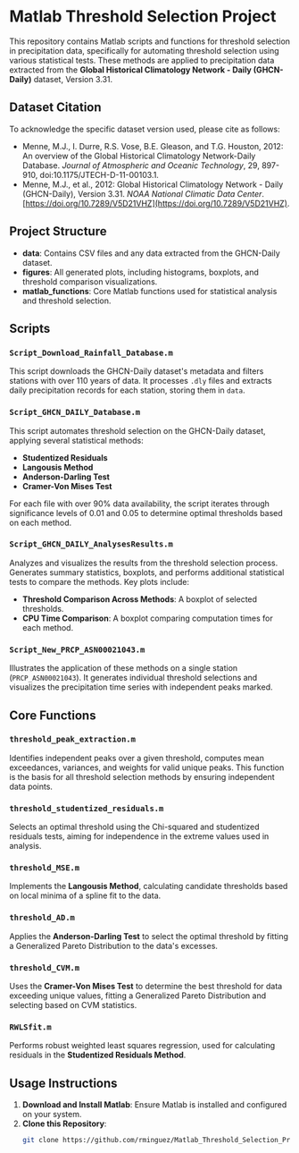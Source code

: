 # Matlab Threshold Selection Project

This repository contains Matlab scripts and functions for threshold selection in precipitation data, specifically for automating threshold selection using various statistical tests. These methods are applied to precipitation data extracted from the **Global Historical Climatology Network - Daily (GHCN-Daily)** dataset, Version 3.31.

## Dataset Citation
To acknowledge the specific dataset version used, please cite as follows:
- Menne, M.J., I. Durre, R.S. Vose, B.E. Gleason, and T.G. Houston, 2012: An overview of the Global Historical Climatology Network-Daily Database. *Journal of Atmospheric and Oceanic Technology*, 29, 897-910, doi:10.1175/JTECH-D-11-00103.1.
- Menne, M.J., et al., 2012: Global Historical Climatology Network - Daily (GHCN-Daily), Version 3.31. *NOAA National Climatic Data Center*. [https://doi.org/10.7289/V5D21VHZ](https://doi.org/10.7289/V5D21VHZ).

## Project Structure
- **data**: Contains CSV files and any data extracted from the GHCN-Daily dataset.
- **figures**: All generated plots, including histograms, boxplots, and threshold comparison visualizations.
- **matlab_functions**: Core Matlab functions used for statistical analysis and threshold selection.

## Scripts

### `Script_Download_Rainfall_Database.m`
This script downloads the GHCN-Daily dataset's metadata and filters stations with over 110 years of data. It processes `.dly` files and extracts daily precipitation records for each station, storing them in `data`.

### `Script_GHCN_DAILY_Database.m`
This script automates threshold selection on the GHCN-Daily dataset, applying several statistical methods:
- **Studentized Residuals**
- **Langousis Method**
- **Anderson-Darling Test**
- **Cramer-Von Mises Test**

For each file with over 90% data availability, the script iterates through significance levels of 0.01 and 0.05 to determine optimal thresholds based on each method.

### `Script_GHCN_DAILY_AnalysesResults.m`
Analyzes and visualizes the results from the threshold selection process. Generates summary statistics, boxplots, and performs additional statistical tests to compare the methods. Key plots include:
- **Threshold Comparison Across Methods**: A boxplot of selected thresholds.
- **CPU Time Comparison**: A boxplot comparing computation times for each method.

### `Script_New_PRCP_ASN00021043.m`
Illustrates the application of these methods on a single station (`PRCP_ASN00021043`). It generates individual threshold selections and visualizes the precipitation time series with independent peaks marked.

## Core Functions

### `threshold_peak_extraction.m`
Identifies independent peaks over a given threshold, computes mean exceedances, variances, and weights for valid unique peaks. This function is the basis for all threshold selection methods by ensuring independent data points.

### `threshold_studentized_residuals.m`
Selects an optimal threshold using the Chi-squared and studentized residuals tests, aiming for independence in the extreme values used in analysis.

### `threshold_MSE.m`
Implements the **Langousis Method**, calculating candidate thresholds based on local minima of a spline fit to the data.

### `threshold_AD.m`
Applies the **Anderson-Darling Test** to select the optimal threshold by fitting a Generalized Pareto Distribution to the data's excesses.

### `threshold_CVM.m`
Uses the **Cramer-Von Mises Test** to determine the best threshold for data exceeding unique values, fitting a Generalized Pareto Distribution and selecting based on CVM statistics.

### `RWLSfit.m`
Performs robust weighted least squares regression, used for calculating residuals in the **Studentized Residuals Method**.

## Usage Instructions

1. **Download and Install Matlab**: Ensure Matlab is installed and configured on your system.
2. **Clone this Repository**:
   ```bash
   git clone https://github.com/rminguez/Matlab_Threshold_Selection_Project.git
